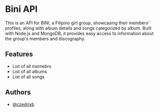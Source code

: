 # Bini API

This is an API for BINI, a Filipino girl group, showcasing their members' profiles, along with album details and songs categorized by album. Built with Node.js and MongoDB, it provides easy access to information about the group's members and discography.


## Features

- List of all memebrs
- List of all albums
- List of all songs


## Authors

- [@czedrixb](https://www.github.com/czedrixb)

